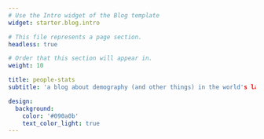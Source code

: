 ```yaml
---
# Use the Intro widget of the Blog template
widget: starter.blog.intro

# This file represents a page section.
headless: true

# Order that this section will appear in.
weight: 10

title: people-stats 
subtitle: 'a blog about demography (and other things) in the world's largest democracy.'

design:
  background:
    color: '#090a0b'
    text_color_light: true
---
```


